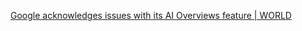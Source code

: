 
[Google acknowledges issues with its AI Overviews feature | WORLD](https://wng.org/sift/google-acknowledges-issues-with-its-ai-overviews-feature-1717448804)
